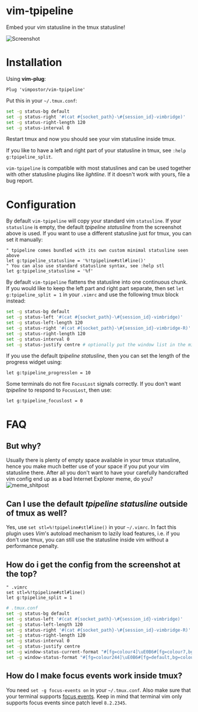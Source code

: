 # vim-tpipeline

Embed your vim statusline in the tmux statusline!

![Screenshot](https://user-images.githubusercontent.com/21310755/106371530-bdacd780-6365-11eb-8d98-1df0eb3830f1.png)
# Installation

Using **vim-plug**:

```vim
Plug 'vimpostor/vim-tpipeline'
```

Put this in your `~/.tmux.conf`:

```bash
set -g status-bg default
set -g status-right '#(cat #{socket_path}-\#{session_id}-vimbridge)'
set -g status-right-length 120
set -g status-interval 0
```

Restart tmux and now you should see your vim statusline inside tmux.

If you like to have a left and right part of your statusline in tmux, see `:help g:tpipeline_split`.

`vim-tpipeline` is compatible with most statuslines and can be used together with other statusline plugins like *lightline*. If it doesn't work with yours, file a bug report.

# Configuration

By default `vim-tpipeline` will copy your standard vim `statusline`. If your `statusline` is empty, the default *tpipeline statusline* from the screenshot above is used.
If you want to use a different statusline just for tmux, you can set it manually:

```vim
" tpipeline comes bundled with its own custom minimal statusline seen above
let g:tpipeline_statusline = '%!tpipeline#stl#line()'
" You can also use standard statusline syntax, see :help stl
let g:tpipeline_statusline = '%f'
```

By default `vim-tpipeline` flattens the statusline into one continuous chunk. If you would like to keep the left part and right part separate, then set `let g:tpipeline_split = 1` in your `.vimrc` and use the following tmux block instead:

```bash
set -g status-bg default
set -g status-left '#(cat #{socket_path}-\#{session_id}-vimbridge)'
set -g status-left-length 120
set -g status-right '#(cat #{socket_path}-\#{session_id}-vimbridge-R)'
set -g status-right-length 120
set -g status-interval 0
set -g status-justify centre # optionally put the window list in the middle
```

If you use the default *tpipeline statusline*, then you can set the length of the progress widget using:

```vim
let g:tpipeline_progresslen = 10
```

Some terminals do not fire `FocusLost` signals correctly. If you don't want *tpipeline* to respond to `FocusLost`, then use:

```vim
let g:tpipeline_focuslost = 0
```

# FAQ

## But why?

Usually there is plenty of empty space available in your tmux statusline, hence you make much better use of your space if you put your vim statusline there.
After all you don't want to have your carefully handcrafted vim config end up as a bad Internet Explorer meme, do you?
![meme_shitpost](https://user-images.githubusercontent.com/21310755/106005356-70eea580-60b4-11eb-8aa3-105e213e472c.png)


## Can I use the default *tpipeline statusline* outside of tmux as well?

Yes, use `set stl=%!tpipeline#stl#line()` in your `~/.vimrc`. In fact this plugin uses *Vim*'s autoload mechanism to lazily load features, i.e. if you don't use tmux, you can still use the statusline inside vim without a performance penalty.

## How do i get the config from the screenshot at the top?

```vim
" .vimrc
set stl=%!tpipeline#stl#line()
let g:tpipeline_split = 1
```

```bash
# .tmux.conf
set -g status-bg default
set -g status-left '#(cat #{socket_path}-\#{session_id}-vimbridge)'
set -g status-left-length 120
set -g status-right '#(cat #{socket_path}-\#{session_id}-vimbridge-R)'
set -g status-right-length 120
set -g status-interval 0
set -g status-justify centre
set -g window-status-current-format "#[fg=colour4]\uE0B6#[fg=colour7,bg=colour4]#{?window_zoomed_flag,#[fg=yellow]🔍,}#W#[fg=colour4,bg=default]\uE0B4"
set -g window-status-format "#[fg=colour244]\uE0B6#[fg=default,bg=colour244]#W#[fg=colour244,bg=default]\uE0B4"
```

## How do I make focus events work inside tmux?

You need `set -g focus-events on` in your `~/.tmux.conf`. Also make sure that your terminal supports [focus events](https://invisible-island.net/xterm/ctlseqs/ctlseqs.html#h3-FocusIn_FocusOut). Keep in mind that terminal vim only supports focus events since patch level `8.2.2345`.
